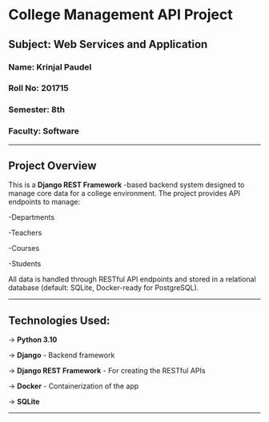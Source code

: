 # College Management API Project

## Subject: Web Services and Application

### Name: Krinjal Paudel
### Roll No: 201715
### Semester: 8th
### Faculty: Software

---

## Project Overview

This is a **Django REST Framework** -based backend system designed to manage core data for a college environment. The project provides API endpoints to manage:

-Departments 

-Teachers

-Courses 

-Students

All data is handled through RESTful API endpoints and stored in a relational database (default: SQLite, Docker-ready for PostgreSQL).

---

## Technologies Used:

-> **Python 3.10**

-> **Django** -	Backend framework

-> **Django REST Framework** -	For creating the RESTful APIs

-> **Docker** -	Containerization of the app

-> **SQLite**

---
